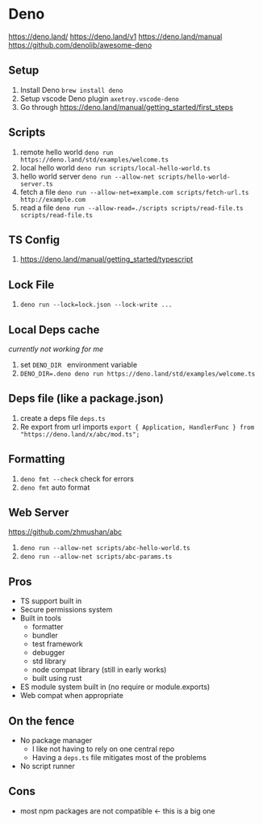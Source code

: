 # Deno

https://deno.land/
https://deno.land/v1
https://deno.land/manual
https://github.com/denolib/awesome-deno

## Setup

1. Install Deno `brew install deno`
2. Setup vscode Deno plugin `axetroy.vscode-deno`
3. Go through https://deno.land/manual/getting_started/first_steps

## Scripts

1. remote hello world `deno run https://deno.land/std/examples/welcome.ts`
2. local hello world `deno run scripts/local-hello-world.ts`
3. hello world server `deno run --allow-net scripts/hello-world-server.ts`
4. fetch a file `deno run --allow-net=example.com scripts/fetch-url.ts http://example.com`
5. read a file `deno run --allow-read=./scripts scripts/read-file.ts scripts/read-file.ts`

## TS Config

1. https://deno.land/manual/getting_started/typescript

## Lock File

1. `deno run --lock=lock.json --lock-write ...`

## Local Deps cache

_currently not working for me_

1. set `DENO_DIR ` environment variable
2. `DENO_DIR=.deno deno run https://deno.land/std/examples/welcome.ts`

## Deps file (like a package.json)

1. create a deps file `deps.ts`
2. Re export from url imports `export { Application, HandlerFunc } from "https://deno.land/x/abc/mod.ts";`

## Formatting

1. `deno fmt --check` check for errors
1. `deno fmt` auto format

## Web Server

https://github.com/zhmushan/abc

1. `deno run --allow-net scripts/abc-hello-world.ts`
2. `deno run --allow-net scripts/abc-params.ts`


## Pros

- TS support built in
- Secure permissions system
- Built in tools
  - formatter
  - bundler
  - test framework
  - debugger
  - std library
  - node compat library (still in early works)
  - built using rust
- ES module system built in (no require or module.exports)
- Web compat when appropriate

## On the fence

- No package manager
  - I like not having to rely on one central repo
  - Having a `deps.ts` file mitigates most of the problems
- No script runner

## Cons

- most npm packages are not compatible <- this is a big one